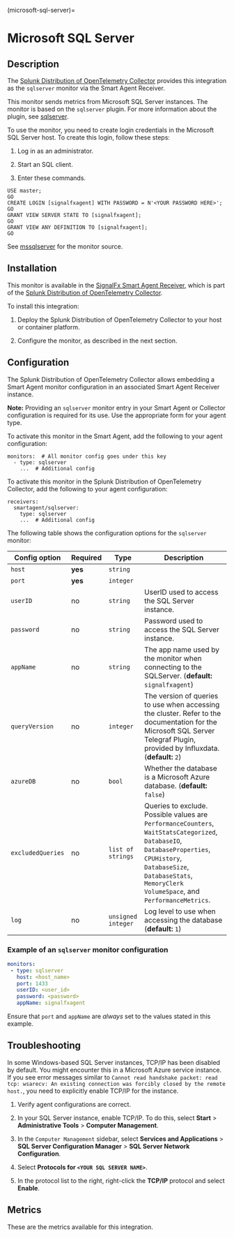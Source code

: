 (microsoft-sql-server)=

# Microsoft SQL Server

<meta name="description" content="Documentation on the sqlserver monitor">


## Description

The [Splunk Distribution of OpenTelemetry Collector](https://github.com/signalfx/splunk-otel-collector) provides this integration as the `sqlserver` monitor via the Smart Agent Receiver.

This monitor sends metrics from Microsoft SQL Server instances. The monitor is based on the `sqlserver` plugin. For more information about the plugin, see [sqlserver](https://github.com/influxdata/telegraf/tree/master/plugins/inputs/sqlserver).

To use the monitor, you need to create login credentials in the Microsoft SQL Server host. To create this login, follow these steps:

1. Log in as an administrator.

2. Start an SQL client.

3. Enter these commands.

```
USE master;
GO
CREATE LOGIN [signalfxagent] WITH PASSWORD = N'<YOUR PASSWORD HERE>';
GO
GRANT VIEW SERVER STATE TO [signalfxagent];
GO
GRANT VIEW ANY DEFINITION TO [signalfxagent];
GO
```

See [mssqlserver](https://github.com/signalfx/signalfx-agent/tree/main/pkg/monitors/telegraf/monitors/mssqlserver) for the monitor source.


## Installation

This monitor is available in the [SignalFx Smart Agent Receiver](https://github.com/signalfx/splunk-otel-collector/tree/main/internal/receiver/smartagentreceiver), which is part of the [Splunk Distribution of OpenTelemetry Collector](https://github.com/signalfx/splunk-otel-collector).

To install this integration:

1. Deploy the Splunk Distribution of OpenTelemetry Collector to your host or container platform.

2. Configure the monitor, as described in the next section.


## Configuration

The Splunk Distribution of OpenTelemetry Collector allows embedding a Smart Agent monitor configuration in an associated Smart Agent Receiver instance.

**Note:** Providing an `sqlserver` monitor entry in your Smart Agent or Collector configuration is required for its use. Use the appropriate form for your agent type.

To activate this monitor in the Smart Agent, add the following to your agent configuration:

```
monitors:  # All monitor config goes under this key
  - type: sqlserver
    ...  # Additional config
```

To activate this monitor in the Splunk Distribution of OpenTelemetry Collector, add the following to your agent configuration:

```
receivers:
  smartagent/sqlserver:
    type: sqlserver
    ...  # Additional config
```

The following table shows the configuration options for the `sqlserver` monitor:

| Config option | Required | Type | Description |
| --- | --- | --- | --- |
| `host` | **yes** | `string` |  |
| `port` | **yes** | `integer` |  |
| `userID` | no | `string` | UserID used to access the SQL Server instance. |
| `password` | no | `string` | Password used to access the SQL Server instance. |
| `appName` | no | `string` | The app name used by the monitor when connecting to the SQLServer. (**default:** `signalfxagent`) |
| `queryVersion` | no | `integer` | The version of queries to use when accessing the cluster. Refer to the documentation for the Microsoft SQL Server Telegraf Plugin, provided by Influxdata. (**default:** `2`) |
| `azureDB` | no | `bool` | Whether the database is a Microsoft Azure database. (**default:** `false`) |
| `excludedQueries` | no | `list of strings` | Queries to exclude. Possible values are `PerformanceCounters`, `WaitStatsCategorized`, `DatabaseIO`, `DatabaseProperties`, `CPUHistory`, `DatabaseSize`, `DatabaseStats`, `MemoryClerk` `VolumeSpace`, and `PerformanceMetrics`. |
| `log` | no | `unsigned integer` | Log level to use when accessing the database (**default:** `1`) |


### Example of an `sqlserver` monitor configuration

```yaml
monitors:
 - type: sqlserver
   host: <host_name>
   port: 1433
   userID: <user_id>
   password: <password>
   appName: signalfxagent
```

Ensure that `port` and `appName` are _always_ set to the values stated in this example.


## Troubleshooting

In some Windows-based SQL Server instances, TCP/IP has been disabled by default. You might encounter this in a Microsoft Azure service instance. If you see error messages similar to `Cannot read handshake packet: read tcp: wsarecv: An existing connection was forcibly closed by the remote host.`, you need to explicitly enable TCP/IP for the instance.

1. Verify agent configurations are correct.

2. In your SQL Server instance, enable TCP/IP. To do this, select **Start** > **Administrative Tools** > **Computer Management**.

3. In the `Computer Management` sidebar, select **Services and Applications** > **SQL Server Configuration Manager** > **SQL Server Network Configuration**.

4. Select **Protocols for `<YOUR SQL SERVER NAME>`**.

5. In the protocol list to the right, right-click the **TCP/IP** protocol and select **Enable**.


## Metrics

These are the metrics available for this integration.

<div class="metrics-table" type="microsoft-sql-server" include="markdown"></div>
